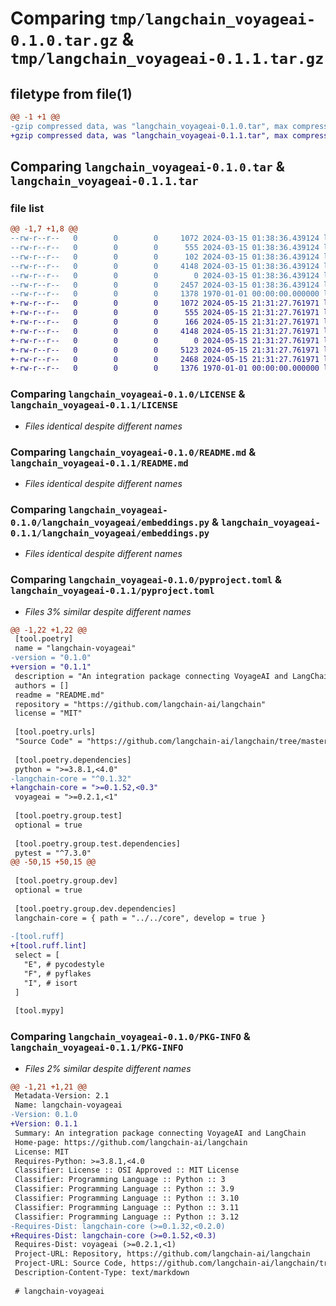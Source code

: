 # Comparing `tmp/langchain_voyageai-0.1.0.tar.gz` & `tmp/langchain_voyageai-0.1.1.tar.gz`

## filetype from file(1)

```diff
@@ -1 +1 @@
-gzip compressed data, was "langchain_voyageai-0.1.0.tar", max compression
+gzip compressed data, was "langchain_voyageai-0.1.1.tar", max compression
```

## Comparing `langchain_voyageai-0.1.0.tar` & `langchain_voyageai-0.1.1.tar`

### file list

```diff
@@ -1,7 +1,8 @@
--rw-r--r--   0        0        0     1072 2024-03-15 01:38:36.439124 langchain_voyageai-0.1.0/LICENSE
--rw-r--r--   0        0        0      555 2024-03-15 01:38:36.439124 langchain_voyageai-0.1.0/README.md
--rw-r--r--   0        0        0      102 2024-03-15 01:38:36.439124 langchain_voyageai-0.1.0/langchain_voyageai/__init__.py
--rw-r--r--   0        0        0     4148 2024-03-15 01:38:36.439124 langchain_voyageai-0.1.0/langchain_voyageai/embeddings.py
--rw-r--r--   0        0        0        0 2024-03-15 01:38:36.439124 langchain_voyageai-0.1.0/langchain_voyageai/py.typed
--rw-r--r--   0        0        0     2457 2024-03-15 01:38:36.439124 langchain_voyageai-0.1.0/pyproject.toml
--rw-r--r--   0        0        0     1378 1970-01-01 00:00:00.000000 langchain_voyageai-0.1.0/PKG-INFO
+-rw-r--r--   0        0        0     1072 2024-05-15 21:31:27.761971 langchain_voyageai-0.1.1/LICENSE
+-rw-r--r--   0        0        0      555 2024-05-15 21:31:27.761971 langchain_voyageai-0.1.1/README.md
+-rw-r--r--   0        0        0      166 2024-05-15 21:31:27.761971 langchain_voyageai-0.1.1/langchain_voyageai/__init__.py
+-rw-r--r--   0        0        0     4148 2024-05-15 21:31:27.761971 langchain_voyageai-0.1.1/langchain_voyageai/embeddings.py
+-rw-r--r--   0        0        0        0 2024-05-15 21:31:27.761971 langchain_voyageai-0.1.1/langchain_voyageai/py.typed
+-rw-r--r--   0        0        0     5123 2024-05-15 21:31:27.761971 langchain_voyageai-0.1.1/langchain_voyageai/rerank.py
+-rw-r--r--   0        0        0     2468 2024-05-15 21:31:27.761971 langchain_voyageai-0.1.1/pyproject.toml
+-rw-r--r--   0        0        0     1376 1970-01-01 00:00:00.000000 langchain_voyageai-0.1.1/PKG-INFO
```

### Comparing `langchain_voyageai-0.1.0/LICENSE` & `langchain_voyageai-0.1.1/LICENSE`

 * *Files identical despite different names*

### Comparing `langchain_voyageai-0.1.0/README.md` & `langchain_voyageai-0.1.1/README.md`

 * *Files identical despite different names*

### Comparing `langchain_voyageai-0.1.0/langchain_voyageai/embeddings.py` & `langchain_voyageai-0.1.1/langchain_voyageai/embeddings.py`

 * *Files identical despite different names*

### Comparing `langchain_voyageai-0.1.0/pyproject.toml` & `langchain_voyageai-0.1.1/pyproject.toml`

 * *Files 3% similar despite different names*

```diff
@@ -1,22 +1,22 @@
 [tool.poetry]
 name = "langchain-voyageai"
-version = "0.1.0"
+version = "0.1.1"
 description = "An integration package connecting VoyageAI and LangChain"
 authors = []
 readme = "README.md"
 repository = "https://github.com/langchain-ai/langchain"
 license = "MIT"
 
 [tool.poetry.urls]
 "Source Code" = "https://github.com/langchain-ai/langchain/tree/master/libs/partners/voyageai"
 
 [tool.poetry.dependencies]
 python = ">=3.8.1,<4.0"
-langchain-core = "^0.1.32"
+langchain-core = ">=0.1.52,<0.3"
 voyageai = ">=0.2.1,<1"
 
 [tool.poetry.group.test]
 optional = true
 
 [tool.poetry.group.test.dependencies]
 pytest = "^7.3.0"
@@ -50,15 +50,15 @@
 
 [tool.poetry.group.dev]
 optional = true
 
 [tool.poetry.group.dev.dependencies]
 langchain-core = { path = "../../core", develop = true }
 
-[tool.ruff]
+[tool.ruff.lint]
 select = [
   "E", # pycodestyle
   "F", # pyflakes
   "I", # isort
 ]
 
 [tool.mypy]
```

### Comparing `langchain_voyageai-0.1.0/PKG-INFO` & `langchain_voyageai-0.1.1/PKG-INFO`

 * *Files 2% similar despite different names*

```diff
@@ -1,21 +1,21 @@
 Metadata-Version: 2.1
 Name: langchain-voyageai
-Version: 0.1.0
+Version: 0.1.1
 Summary: An integration package connecting VoyageAI and LangChain
 Home-page: https://github.com/langchain-ai/langchain
 License: MIT
 Requires-Python: >=3.8.1,<4.0
 Classifier: License :: OSI Approved :: MIT License
 Classifier: Programming Language :: Python :: 3
 Classifier: Programming Language :: Python :: 3.9
 Classifier: Programming Language :: Python :: 3.10
 Classifier: Programming Language :: Python :: 3.11
 Classifier: Programming Language :: Python :: 3.12
-Requires-Dist: langchain-core (>=0.1.32,<0.2.0)
+Requires-Dist: langchain-core (>=0.1.52,<0.3)
 Requires-Dist: voyageai (>=0.2.1,<1)
 Project-URL: Repository, https://github.com/langchain-ai/langchain
 Project-URL: Source Code, https://github.com/langchain-ai/langchain/tree/master/libs/partners/voyageai
 Description-Content-Type: text/markdown
 
 # langchain-voyageai
```

